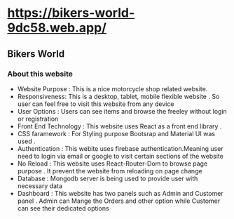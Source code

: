 # https://bikers-world-9dc58.web.app/
## Bikers World

### About this website

- Website Purpose :  This is a nice motorcycle shop related website.
- Responsiveness: This is a desktop, tablet, mobile flexible website . So user can feel free to visit this website from any device 
- User Options : Users can see items and browse the freeley without login or registration
- Front End Technology :  This website uses React as a front end library . 
- CSS faramework : For Styling purpose Bootsrap and Material UI was used .
- Authentication : This webite uses firebase authentication.Meaning user need to login via email or google to visit certain sections of the website
- No Reload : This website uses React-Router-Dom to browse page purpose . It prevent the website from reloading on page change 
- Database : Mongodb server is being used to provide user with necessary data 
- Dashboard : This website has two panels such as Admin and Customer panel . Admin can Mange the Orders and other option while Customer can see their dedicated options

